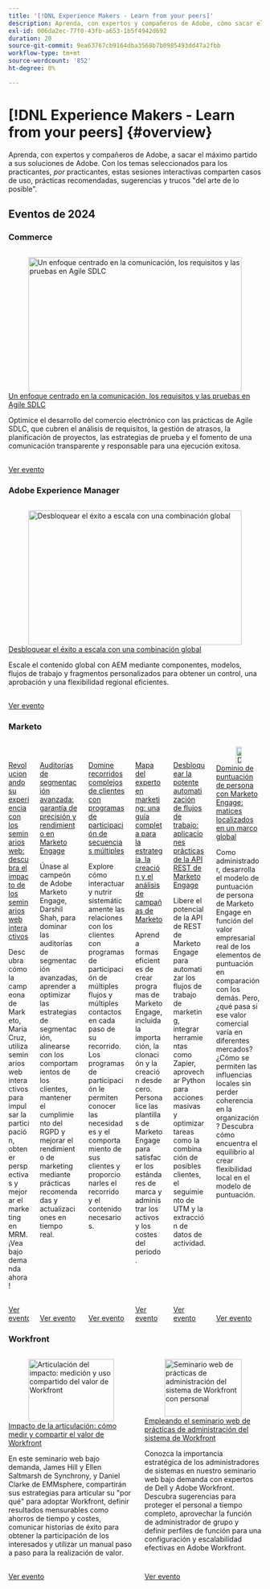 ```yaml
---
title: '[!DNL Experience Makers - Learn from your peers]'
description: Aprenda, con expertos y compañeros de Adobe, cómo sacar el máximo partido a sus soluciones de Adobe. [!DNL Experience Makers - Learn from your peers]  es una serie global de eventos virtuales de aprendizaje de clientes, que se centran en profundizar en  [!DNL Adobe Experience Cloud] soluciones.
exl-id: 006da2ec-77f0-43fb-a653-1b5f4942d692
duration: 20
source-git-commit: 9ea63767cb9164dba3568b7b0985493dd47a2fbb
workflow-type: tm+mt
source-wordcount: '852'
ht-degree: 0%

---
```


# [!DNL Experience Makers - Learn from your peers] {#overview}

Aprenda, con expertos y compañeros de Adobe, a sacar el máximo partido a sus soluciones de Adobe. Con los temas seleccionados para los practicantes, _por_ practicantes, estas sesiones interactivas comparten casos de uso, prácticas recomendadas, sugerencias y trucos &quot;del arte de lo posible&quot;.

## Eventos de 2024

### Commerce

<!-- CARDS
* commerce/2024/agile-sdlc.md {cta  = Watch event}
-->
<!-- START CARDS HTML - DO NOT MODIFY BY HAND -->
<div class="columns">
    <div class="column is-half-tablet is-half-desktop is-one-third-widescreen" aria-label="A Focused Approach on Communication, Requirements, and Testing in Agile SDLC">
        <div class="card" style="height: 100%; display: flex; flex-direction: column; height: 100%;">
            <div class="card-image">
                <figure class="image x-is-16by9">
                    <a href="commerce/2024/agile-sdlc.md" title="Un enfoque centrado en la comunicación, los requisitos y las pruebas en Agile SDLC" target="_blank" rel="referrer">
                        <img class="is-bordered-r-small" src="https://video.tv.adobe.com/v/3427501/?format=jpeg&nocache=1746904592243" alt="Un enfoque centrado en la comunicación, los requisitos y las pruebas en Agile SDLC"
                             style="width: 100%; aspect-ratio: 16 / 9; object-fit: cover; overflow: hidden; display: block; margin: auto;">
                    </a>
                </figure>
            </div>
            <div class="card-content is-padded-small" style="display: flex; flex-direction: column; flex-grow: 1; justify-content: space-between;">
                <div class="top-card-content">
                    <p class="headline is-size-6 has-text-weight-bold">
                        <a href="commerce/2024/agile-sdlc.md" target="_blank" rel="referrer" title="Un enfoque centrado en la comunicación, los requisitos y las pruebas en Agile SDLC">Un enfoque centrado en la comunicación, los requisitos y las pruebas en Agile SDLC</a>
                    </p>
                    <p class="is-size-6">Optimice el desarrollo del comercio electrónico con las prácticas de Agile SDLC, que cubren el análisis de requisitos, la gestión de atrasos, la planificación de proyectos, las estrategias de prueba y el fomento de una comunicación transparente y responsable para una ejecución exitosa.</p>
                </div>
                <a href="commerce/2024/agile-sdlc.md" target="_blank" rel="referrer" class="spectrum-Button spectrum-Button--outline spectrum-Button--primary spectrum-Button--sizeM" style="align-self: flex-start; margin-top: 1rem;">
                    <span class="spectrum-Button-label has-no-wrap has-text-weight-bold">Ver evento</span>
                </a>
            </div>
        </div>
    </div>
</div>
<!-- END CARDS HTML - DO NOT MODIFY BY HAND -->

### Adobe Experience Manager

<!-- CARDS

{cta  = Watch event}

* experience-manager/july2024/global-digital-presence.md

-->
<!-- START CARDS HTML - DO NOT MODIFY BY HAND -->
<div class="columns">
    <div class="column is-half-tablet is-half-desktop is-one-third-widescreen" aria-label="Unlocking Success at Scale with a Global Combination">
        <div class="card" style="height: 100%; display: flex; flex-direction: column; height: 100%;">
            <div class="card-image">
                <figure class="image x-is-16by9">
                    <a href="experience-manager/july2024/global-digital-presence.md" title="Desbloquear el éxito a escala con una combinación global" target="_blank" rel="referrer">
                        <img class="is-bordered-r-small" src="https://video.tv.adobe.com/v/3457918/?format=jpeg&nocache=1746904593156" alt="Desbloquear el éxito a escala con una combinación global"
                             style="width: 100%; aspect-ratio: 16 / 9; object-fit: cover; overflow: hidden; display: block; margin: auto;">
                    </a>
                </figure>
            </div>
            <div class="card-content is-padded-small" style="display: flex; flex-direction: column; flex-grow: 1; justify-content: space-between;">
                <div class="top-card-content">
                    <p class="headline is-size-6 has-text-weight-bold">
                        <a href="experience-manager/july2024/global-digital-presence.md" target="_blank" rel="referrer" title="Desbloquear el éxito a escala con una combinación global">Desbloquear el éxito a escala con una combinación global</a>
                    </p>
                    <p class="is-size-6">Escale el contenido global con AEM mediante componentes, modelos, flujos de trabajo y fragmentos personalizados para obtener un control, una aprobación y una flexibilidad regional eficientes.</p>
                </div>
                <a href="experience-manager/july2024/global-digital-presence.md" target="_blank" rel="referrer" class="spectrum-Button spectrum-Button--outline spectrum-Button--primary spectrum-Button--sizeM" style="align-self: flex-start; margin-top: 1rem;">
                    <span class="spectrum-Button-label has-no-wrap has-text-weight-bold">Ver evento</span>
                </a>
            </div>
        </div>
    </div>
</div>
<!-- END CARDS HTML - DO NOT MODIFY BY HAND -->

### Marketo

<!-- CARDS

{cta  = Watch event}

* marketo/may2025/interactive-webinars.md
* marketo/nov2024/advanced-segmentation.md
* marketo/sept2024/multi-stream-engagement-programs.md
* marketo/july2024/marketers-map-marketo-campaigns.md
* marketo/april2024/practical-applications-of-marketo-engage-rest-api.md
* marketo/jan2024/person-scoring-mastery.md
-->
<!-- START CARDS HTML - DO NOT MODIFY BY HAND -->
<div class="columns">
    <div class="column is-half-tablet is-half-desktop is-one-third-widescreen" aria-label="Revolutionizing Your Webinar Experience - Discover the Impact of Interactive Webinars">
        <div class="card" style="height: 100%; display: flex; flex-direction: column; height: 100%;">
            <div class="card-image">
                <figure class="image x-is-16by9">
                    <a href="marketo/may2025/interactive-webinars.md" title="Revolucionar la experiencia del seminario web: Descubra el impacto de los seminarios web interactivos" target="_blank" rel="referrer">
                        <img class="is-bordered-r-small" src="https://video.tv.adobe.com/v/3458099/?format=jpeg&nocache=1746904594008" alt="Revolucionar la experiencia del seminario web: Descubra el impacto de los seminarios web interactivos"
                             style="width: 100%; aspect-ratio: 16 / 9; object-fit: cover; overflow: hidden; display: block; margin: auto;">
                    </a>
                </figure>
            </div>
            <div class="card-content is-padded-small" style="display: flex; flex-direction: column; flex-grow: 1; justify-content: space-between;">
                <div class="top-card-content">
                    <p class="headline is-size-6 has-text-weight-bold">
                        <a href="marketo/may2025/interactive-webinars.md" target="_blank" rel="referrer" title="Revolucionar la experiencia del seminario web: Descubra el impacto de los seminarios web interactivos">Revolucionando su experiencia con los seminarios web: descubra el impacto de los seminarios web interactivos</a>
                    </p>
                    <p class="is-size-6">Descubra cómo la campeona de Marketo, Maria Cruz, utiliza seminarios web interactivos para impulsar la participación, obtener perspectivas y mejorar el marketing en MRM. ¡Vea bajo demanda ahora!</p>
                </div>
                <a href="marketo/may2025/interactive-webinars.md" target="_blank" rel="referrer" class="spectrum-Button spectrum-Button--outline spectrum-Button--primary spectrum-Button--sizeM" style="align-self: flex-start; margin-top: 1rem;">
                    <span class="spectrum-Button-label has-no-wrap has-text-weight-bold">Ver evento</span>
                </a>
            </div>
        </div>
    </div>
    <div class="column is-half-tablet is-half-desktop is-one-third-widescreen" aria-label="Advanced Segmentation Audits - Ensuring Precision and Performance in Marketo Engage">
        <div class="card" style="height: 100%; display: flex; flex-direction: column; height: 100%;">
            <div class="card-image">
                <figure class="image x-is-16by9">
                    <a href="marketo/nov2024/advanced-segmentation.md" title="Auditorías de segmentación avanzada: garantía de precisión y rendimiento en Marketo Engage" target="_blank" rel="referrer">
                        <img class="is-bordered-r-small" src="https://video.tv.adobe.com/v/3439383/?format=jpeg&nocache=1746904593992" alt="Auditorías de segmentación avanzada: garantía de precisión y rendimiento en Marketo Engage"
                             style="width: 100%; aspect-ratio: 16 / 9; object-fit: cover; overflow: hidden; display: block; margin: auto;">
                    </a>
                </figure>
            </div>
            <div class="card-content is-padded-small" style="display: flex; flex-direction: column; flex-grow: 1; justify-content: space-between;">
                <div class="top-card-content">
                    <p class="headline is-size-6 has-text-weight-bold">
                        <a href="marketo/nov2024/advanced-segmentation.md" target="_blank" rel="referrer" title="Auditorías de segmentación avanzada: garantía de precisión y rendimiento en Marketo Engage">Auditorías de segmentación avanzada: garantía de precisión y rendimiento en Marketo Engage</a>
                    </p>
                    <p class="is-size-6">Únase al campeón de Adobe Marketo Engage, Darshil Shah, para dominar las auditorías de segmentación avanzadas, aprender a optimizar las estrategias de segmentación, alinearse con los comportamientos de los clientes, mantener el cumplimiento del RGPD y mejorar el rendimiento de marketing mediante prácticas recomendadas y actualizaciones en tiempo real.</p>
                </div>
                <a href="marketo/nov2024/advanced-segmentation.md" target="_blank" rel="referrer" class="spectrum-Button spectrum-Button--outline spectrum-Button--primary spectrum-Button--sizeM" style="align-self: flex-start; margin-top: 1rem;">
                    <span class="spectrum-Button-label has-no-wrap has-text-weight-bold">Ver evento</span>
                </a>
            </div>
        </div>
    </div>
    <div class="column is-half-tablet is-half-desktop is-one-third-widescreen" aria-label="Master complex customer journeys with Multi-Stream Engagement Programs">
        <div class="card" style="height: 100%; display: flex; flex-direction: column; height: 100%;">
            <div class="card-image">
                <figure class="image x-is-16by9">
                    <a href="marketo/sept2024/multi-stream-engagement-programs.md" title="Domine los recorridos complejos de los clientes con los programas de participación de varias secuencias" target="_blank" rel="referrer">
                        <img class="is-bordered-r-small" src="https://video.tv.adobe.com/v/3434490/?format=jpeg&nocache=1746904594019" alt="Domine los recorridos complejos de los clientes con los programas de participación de varias secuencias"
                             style="width: 100%; aspect-ratio: 16 / 9; object-fit: cover; overflow: hidden; display: block; margin: auto;">
                    </a>
                </figure>
            </div>
            <div class="card-content is-padded-small" style="display: flex; flex-direction: column; flex-grow: 1; justify-content: space-between;">
                <div class="top-card-content">
                    <p class="headline is-size-6 has-text-weight-bold">
                        <a href="marketo/sept2024/multi-stream-engagement-programs.md" target="_blank" rel="referrer" title="Domine los recorridos complejos de los clientes con los programas de participación de varias secuencias">Domine recorridos complejos de clientes con programas de participación de secuencias múltiples</a>
                    </p>
                    <p class="is-size-6">Explore cómo interactuar y nutrir sistemáticamente las relaciones con los clientes con programas de participación de múltiples flujos y múltiples contactos en cada paso de su recorrido. Los programas de participación le permiten conocer las necesidades y el comportamiento de sus clientes y proporcionarles el recorrido y el contenido necesarios.</p>
                </div>
                <a href="marketo/sept2024/multi-stream-engagement-programs.md" target="_blank" rel="referrer" class="spectrum-Button spectrum-Button--outline spectrum-Button--primary spectrum-Button--sizeM" style="align-self: flex-start; margin-top: 1rem;">
                    <span class="spectrum-Button-label has-no-wrap has-text-weight-bold">Ver evento</span>
                </a>
            </div>
        </div>
    </div>
    <div class="column is-half-tablet is-half-desktop is-one-third-widescreen" aria-label="The Marketer's Map - A Comprehensive Guide to Strategizing, Building and Analyzing Marketo Campaigns">
        <div class="card" style="height: 100%; display: flex; flex-direction: column; height: 100%;">
            <div class="card-image">
                <figure class="image x-is-16by9">
                    <a href="marketo/july2024/marketers-map-marketo-campaigns.md" title="Mapa del experto en marketing: Una guía completa para la estrategia, la creación y el análisis de campañas de Marketo" target="_blank" rel="referrer">
                        <img class="is-bordered-r-small" src="https://video.tv.adobe.com/v/3432223/?format=jpeg&nocache=1746904594029" alt="Mapa del experto en marketing: Una guía completa para la estrategia, la creación y el análisis de campañas de Marketo"
                             style="width: 100%; aspect-ratio: 16 / 9; object-fit: cover; overflow: hidden; display: block; margin: auto;">
                    </a>
                </figure>
            </div>
            <div class="card-content is-padded-small" style="display: flex; flex-direction: column; flex-grow: 1; justify-content: space-between;">
                <div class="top-card-content">
                    <p class="headline is-size-6 has-text-weight-bold">
                        <a href="marketo/july2024/marketers-map-marketo-campaigns.md" target="_blank" rel="referrer" title="Mapa del experto en marketing: Una guía completa para la estrategia, la creación y el análisis de campañas de Marketo">Mapa del experto en marketing: una guía completa para la estrategia, la creación y el análisis de campañas de Marketo</a>
                    </p>
                    <p class="is-size-6">Aprenda formas eficientes de crear programas de Marketo Engage, incluida la importación, la clonación y la creación desde cero. Personalice las plantillas de Marketo Engage para satisfacer los estándares de marca y administrar los activos y los costes del periodo.</p>
                </div>
                <a href="marketo/july2024/marketers-map-marketo-campaigns.md" target="_blank" rel="referrer" class="spectrum-Button spectrum-Button--outline spectrum-Button--primary spectrum-Button--sizeM" style="align-self: flex-start; margin-top: 1rem;">
                    <span class="spectrum-Button-label has-no-wrap has-text-weight-bold">Ver evento</span>
                </a>
            </div>
        </div>
    </div>
    <div class="column is-half-tablet is-half-desktop is-one-third-widescreen" aria-label="Unlocking Powerful Workflow Automation - Practical Applications of Marketo Engage REST API">
        <div class="card" style="height: 100%; display: flex; flex-direction: column; height: 100%;">
            <div class="card-image">
                <figure class="image x-is-16by9">
                    <a href="marketo/april2024/practical-applications-of-marketo-engage-rest-api.md" title="Desbloquear la potente automatización del flujo de trabajo: aplicaciones prácticas de la API de REST de Marketo Engage" target="_blank" rel="referrer">
                        <img class="is-bordered-r-small" src="https://video.tv.adobe.com/v/3428435/?format=jpeg&nocache=1746904594038" alt="Desbloquear la potente automatización del flujo de trabajo: aplicaciones prácticas de la API de REST de Marketo Engage"
                             style="width: 100%; aspect-ratio: 16 / 9; object-fit: cover; overflow: hidden; display: block; margin: auto;">
                    </a>
                </figure>
            </div>
            <div class="card-content is-padded-small" style="display: flex; flex-direction: column; flex-grow: 1; justify-content: space-between;">
                <div class="top-card-content">
                    <p class="headline is-size-6 has-text-weight-bold">
                        <a href="marketo/april2024/practical-applications-of-marketo-engage-rest-api.md" target="_blank" rel="referrer" title="Desbloquear la potente automatización del flujo de trabajo: aplicaciones prácticas de la API de REST de Marketo Engage">Desbloquear la potente automatización de flujos de trabajo: aplicaciones prácticas de la API REST de Marketo Engage</a>
                    </p>
                    <p class="is-size-6">Libere el potencial de la API de REST de Marketo Engage para automatizar los flujos de trabajo de marketing, integrar herramientas como Zapier, aprovechar Python para acciones masivas y optimizar tareas como la combinación de posibles clientes, el seguimiento de UTM y la extracción de datos de actividad.</p>
                </div>
                <a href="marketo/april2024/practical-applications-of-marketo-engage-rest-api.md" target="_blank" rel="referrer" class="spectrum-Button spectrum-Button--outline spectrum-Button--primary spectrum-Button--sizeM" style="align-self: flex-start; margin-top: 1rem;">
                    <span class="spectrum-Button-label has-no-wrap has-text-weight-bold">Ver evento</span>
                </a>
            </div>
        </div>
    </div>
    <div class="column is-half-tablet is-half-desktop is-one-third-widescreen" aria-label="Person Scoring Mastery with Marketo Engage - Localized Nuances in a Global Framework">
        <div class="card" style="height: 100%; display: flex; flex-direction: column; height: 100%;">
            <div class="card-image">
                <figure class="image x-is-16by9">
                    <a href="marketo/jan2024/person-scoring-mastery.md" title="Dominio de la puntuación de personas con Marketo Engage: matices localizados en un marco global" target="_blank" rel="referrer">
                        <img class="is-bordered-r-small" src="https://video.tv.adobe.com/v/3426914/?format=jpeg&nocache=1746904594047" alt="Dominio de la puntuación de personas con Marketo Engage: matices localizados en un marco global"
                             style="width: 100%; aspect-ratio: 16 / 9; object-fit: cover; overflow: hidden; display: block; margin: auto;">
                    </a>
                </figure>
            </div>
            <div class="card-content is-padded-small" style="display: flex; flex-direction: column; flex-grow: 1; justify-content: space-between;">
                <div class="top-card-content">
                    <p class="headline is-size-6 has-text-weight-bold">
                        <a href="marketo/jan2024/person-scoring-mastery.md" target="_blank" rel="referrer" title="Dominio de la puntuación de personas con Marketo Engage: matices localizados en un marco global">Dominio de puntuación de persona con Marketo Engage: matices localizados en un marco global</a>
                    </p>
                    <p class="is-size-6">Como administrador, desarrolla el modelo de puntuación de persona de Marketo Engage en función del valor empresarial real de los elementos de puntuación en comparación con los demás. Pero, ¿qué pasa si ese valor comercial varía en diferentes mercados? ¿Cómo se permiten las influencias locales sin perder coherencia en la organización? Descubra cómo encuentra el equilibrio al crear flexibilidad local en el modelo de puntuación.</p>
                </div>
                <a href="marketo/jan2024/person-scoring-mastery.md" target="_blank" rel="referrer" class="spectrum-Button spectrum-Button--outline spectrum-Button--primary spectrum-Button--sizeM" style="align-self: flex-start; margin-top: 1rem;">
                    <span class="spectrum-Button-label has-no-wrap has-text-weight-bold">Ver evento</span>
                </a>
            </div>
        </div>
    </div>
</div>
<!-- END CARDS HTML - DO NOT MODIFY BY HAND -->

### Workfront

<!-- CARDS

{cta  = Watch event}

* workfront/2025/how-to-measure-and-share-workfront-value.md
* workfront/2024/04/staffing-your-workfront-system-admin-practice.md
-->
<!-- START CARDS HTML - DO NOT MODIFY BY HAND -->
<div class="columns">
    <div class="column is-half-tablet is-half-desktop is-one-third-widescreen" aria-label="Articulating Impact - How to Measure and Share Workfront Value">
        <div class="card" style="height: 100%; display: flex; flex-direction: column; height: 100%;">
            <div class="card-image">
                <figure class="image x-is-16by9">
                    <a href="workfront/2025/how-to-measure-and-share-workfront-value.md" title="Articulación del impacto: medición y uso compartido del valor de Workfront" target="_blank" rel="referrer">
                        <img class="is-bordered-r-small" src="https://video.tv.adobe.com/v/3447501/?format=jpeg&nocache=1746904595407" alt="Articulación del impacto: medición y uso compartido del valor de Workfront"
                             style="width: 100%; aspect-ratio: 16 / 9; object-fit: cover; overflow: hidden; display: block; margin: auto;">
                    </a>
                </figure>
            </div>
            <div class="card-content is-padded-small" style="display: flex; flex-direction: column; flex-grow: 1; justify-content: space-between;">
                <div class="top-card-content">
                    <p class="headline is-size-6 has-text-weight-bold">
                        <a href="workfront/2025/how-to-measure-and-share-workfront-value.md" target="_blank" rel="referrer" title="Articulación del impacto: medición y uso compartido del valor de Workfront">Impacto de la articulación: cómo medir y compartir el valor de Workfront</a>
                    </p>
                    <p class="is-size-6">En este seminario web bajo demanda, James Hill y Ellen Saltmarsh de Synchrony, y Daniel Clarke de EMMsphere, compartirán sus estrategias para articular su "por qué" para adoptar Workfront, definir resultados mensurables como ahorros de tiempo y costes, comunicar historias de éxito para obtener la participación de los interesados y utilizar un manual paso a paso para la realización de valor.</p>
                </div>
                <a href="workfront/2025/how-to-measure-and-share-workfront-value.md" target="_blank" rel="referrer" class="spectrum-Button spectrum-Button--outline spectrum-Button--primary spectrum-Button--sizeM" style="align-self: flex-start; margin-top: 1rem;">
                    <span class="spectrum-Button-label has-no-wrap has-text-weight-bold">Ver evento</span>
                </a>
            </div>
        </div>
    </div>
    <div class="column is-half-tablet is-half-desktop is-one-third-widescreen" aria-label="Staffing your Workfront system admin practice webinar">
        <div class="card" style="height: 100%; display: flex; flex-direction: column; height: 100%;">
            <div class="card-image">
                <figure class="image x-is-16by9">
                    <a href="workfront/2024/04/staffing-your-workfront-system-admin-practice.md" title="Seminario web de prácticas de administración del sistema de Workfront con personal" target="_blank" rel="referrer">
                        <img class="is-bordered-r-small" src="https://video.tv.adobe.com/v/3431021/?format=jpeg&nocache=1746904595393" alt="Seminario web de prácticas de administración del sistema de Workfront con personal"
                             style="width: 100%; aspect-ratio: 16 / 9; object-fit: cover; overflow: hidden; display: block; margin: auto;">
                    </a>
                </figure>
            </div>
            <div class="card-content is-padded-small" style="display: flex; flex-direction: column; flex-grow: 1; justify-content: space-between;">
                <div class="top-card-content">
                    <p class="headline is-size-6 has-text-weight-bold">
                        <a href="workfront/2024/04/staffing-your-workfront-system-admin-practice.md" target="_blank" rel="referrer" title="Seminario web de prácticas de administración del sistema de Workfront con personal">Empleando el seminario web de prácticas de administración del sistema de Workfront</a>
                    </p>
                    <p class="is-size-6">Conozca la importancia estratégica de los administradores de sistemas en nuestro seminario web bajo demanda con expertos de Dell y Adobe Workfront. Descubra sugerencias para proteger el personal a tiempo completo, aprovechar la función de administrador de grupo y definir perfiles de función para una configuración y escalabilidad efectivas en Adobe Workfront.</p>
                </div>
                <a href="workfront/2024/04/staffing-your-workfront-system-admin-practice.md" target="_blank" rel="referrer" class="spectrum-Button spectrum-Button--outline spectrum-Button--primary spectrum-Button--sizeM" style="align-self: flex-start; margin-top: 1rem;">
                    <span class="spectrum-Button-label has-no-wrap has-text-weight-bold">Ver evento</span>
                </a>
            </div>
        </div>
    </div>
</div>
<!-- END CARDS HTML - DO NOT MODIFY BY HAND -->
